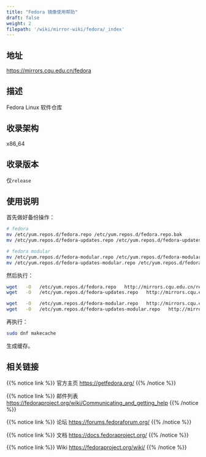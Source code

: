 ```yaml
---
title: "Fedora 镜像使用帮助"
draft: false
weight: 2
filepath: '/wiki/mirror-wiki/fedora/_index'
---
```


## 地址

https://mirrors.cqu.edu.cn/fedora

## 描述

Fedora Linux 软件仓库

## 收录架构

x86_64

## 收录版本

仅`release`

## 使用说明

首先做好备份操作：

```bash
# fedora
mv /etc/yum.repos.d/fedora.repo /etc/yum.repos.d/fedora.repo.bak
mv /etc/yum.repos.d/fedora-updates.repo /etc/yum.repos.d/fedora-updates.repo.bak
```

```bash
# fedora modular
mv /etc/yum.repos.d/fedora-modular.repo /etc/yum.repos.d/fedora-modular.repo.bak
mv /etc/yum.repos.d/fedora-updates-modular.repo /etc/yum.repos.d/fedora-updates-modular.repo.bak
```

然后执行：

```bash
wget   -O   /etc/yum.repos.d/fedora.repo   http://mirrors.cqu.edu.cn/repo/fedora/fedora.repo
wget   -O   /etc/yum.repos.d/fedora-updates.repo   http://mirrors.cqu.edu.cn/repo/fedora/fedora-updates.repo
```

```bash
wget   -O   /etc/yum.repos.d/fedora-modular.repo   http://mirrors.cqu.edu.cn/repo/fedora/fedora-modular.repo
wget   -O   /etc/yum.repos.d/fedora-updates-modular.repo   http://mirrors.cqu.edu.cn/repo/fedora/fedora-updates-modular.repo
```

再执行：

```bash
sudo dnf makecache
```

生成缓存。

## 相关链接

{{% notice link %}}
官方主页
https://getfedora.org/
{{% /notice %}}


{{% notice link %}}
邮件列表
https://fedoraproject.org/wiki/Communicating_and_getting_help
{{% /notice %}}


{{% notice link %}}
论坛
https://forums.fedoraforum.org/
{{% /notice %}}


{{% notice link %}}
文档
https://docs.fedoraproject.org/
{{% /notice %}}


{{% notice link %}}
Wiki
https://fedoraproject.org/wiki/
{{% /notice %}}

